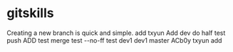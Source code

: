 # gitskills
Creating a new branch is quick and simple.
add
txyun 
Add
dev do half
test push
ADD test
merge test
--no-ff test
dev1
dev1
master ACb0y
txyun add

